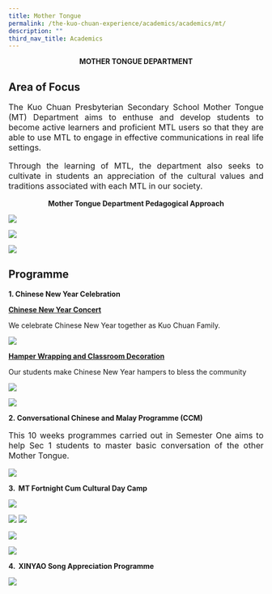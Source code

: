 ```yaml
---
title: Mother Tongue
permalink: /the-kuo-chuan-experience/academics/academics/mt/
description: ""
third_nav_title: Academics
---
```


**<center>MOTHER TONGUE DEPARTMENT</center>**


## Area of Focus

<p style="text-align: justify;font-size:16px;">
The Kuo Chuan Presbyterian Secondary School Mother Tongue (MT) Department aims to enthuse and develop students to become active learners and proficient MTL users so that they are able to use MTL to engage in effective communications in real life settings. </p>

  

<p style="text-align: justify;font-size:16px;">
Through the learning of MTL, the department also seeks to cultivate in students an appreciation of the cultural values and traditions associated with each MTL in our society.</p>

**<center>Mother Tongue Department Pedagogical Approach</center>**

![](/images/Our%20People/Departments/MT/MT%20Area%20of%20Focus%201.jpg)

![](/images/Our%20People/Departments/MT/MT%20Area%20of%20Focus%202.jpg)

![](/images/Our%20People/Departments/MT/MT%20Area%20of%20Focus%203.jpg)


## Programme

**1. Chinese New Year Celebration**

**<u>Chinese New Year Concert</u>**

We celebrate Chinese New Year together as Kuo Chuan Family.

![](/images/Our%20People/Departments/MT/MT%20Prog%201.png)

**<u>Hamper Wrapping and Classroom Decoration</u>**

Our students make Chinese New Year hampers to bless the community

![](/images/Our%20People/Departments/MT/MT%20Prog%202.png)

![](/images/Our%20People/Departments/MT/MT%20Prog%203.png)

**2. Conversational Chinese and Malay Programme (CCM)**  

<p style="text-align: justify;font-size:16px;">
This 10 weeks programmes carried out in Semester One aims to help Sec 1 students to master basic conversation of the other Mother Tongue.</p>

![](/images/Our%20People/Departments/MT/MT%20Prog%204.png)


**3\.  MT Fortnight Cum Cultural Day Camp**

![](/images/Our%20People/Departments/MT/MT%20Prog%205.png)

![](/images/Our%20People/Departments/MT/MT%20Prog%206.jpg)
![](/images/Our%20People/Departments/MT/MT%20Prog%207.png)

![](/images/Our%20People/Departments/MT/MT%20Prog%208.png)

![](/images/Our%20People/Departments/MT/MT%20Prog%209.png)


**4\.  XINYAO Song Appreciation Programme**

![](/images/Our%20People/Departments/MT/MT%20Prog%2010.png)